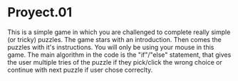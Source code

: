 # Proyect.01

This is a simple game in which you are challenged to complete really simple (or tricky) puzzles. The game stars with an introduction. Then comes the puzzles with it's instructions. You will only be using your mouse in this game. The main algorithm in the code is the "if"/"else" statement, that gives the user multiple tries of the puzzle if they pick/click the wrong choice or continue with next puzzle if user chose correclty.